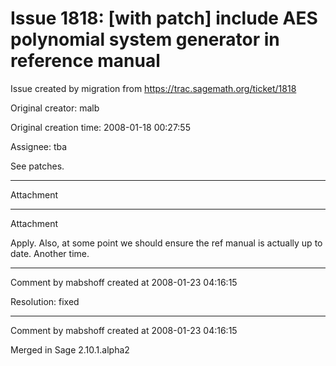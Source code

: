 # Issue 1818: [with patch] include AES polynomial system generator in reference manual

Issue created by migration from https://trac.sagemath.org/ticket/1818

Original creator: malb

Original creation time: 2008-01-18 00:27:55

Assignee: tba

See patches.


---

Attachment


---

Attachment

Apply.  Also, at some point we should ensure the ref manual is actually up to date.  Another time.


---

Comment by mabshoff created at 2008-01-23 04:16:15

Resolution: fixed


---

Comment by mabshoff created at 2008-01-23 04:16:15

Merged in Sage 2.10.1.alpha2
